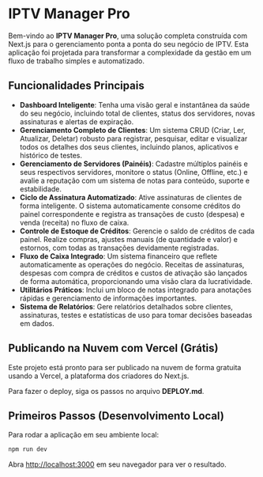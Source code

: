 # IPTV Manager Pro

Bem-vindo ao **IPTV Manager Pro**, uma solução completa construída com Next.js para o gerenciamento ponta a ponta do seu negócio de IPTV. Esta aplicação foi projetada para transformar a complexidade da gestão em um fluxo de trabalho simples e automatizado.

## Funcionalidades Principais

- **Dashboard Inteligente**: Tenha uma visão geral e instantânea da saúde do seu negócio, incluindo total de clientes, status dos servidores, novas assinaturas e alertas de expiração.
- **Gerenciamento Completo de Clientes**: Um sistema CRUD (Criar, Ler, Atualizar, Deletar) robusto para registrar, pesquisar, editar e visualizar todos os detalhes dos seus clientes, incluindo planos, aplicativos e histórico de testes.
- **Gerenciamento de Servidores (Painéis)**: Cadastre múltiplos painéis e seus respectivos servidores, monitore o status (Online, Offline, etc.) e avalie a reputação com um sistema de notas para conteúdo, suporte e estabilidade.
- **Ciclo de Assinatura Automatizado**: Ative assinaturas de clientes de forma inteligente. O sistema automaticamente consome créditos do painel correspondente e registra as transações de custo (despesa) e venda (receita) no fluxo de caixa.
- **Controle de Estoque de Créditos**: Gerencie o saldo de créditos de cada painel. Realize compras, ajustes manuais (de quantidade e valor) e estornos, com todas as transações devidamente registradas.
- **Fluxo de Caixa Integrado**: Um sistema financeiro que reflete automaticamente as operações do negócio. Receitas de assinaturas, despesas com compra de créditos e custos de ativação são lançados de forma automática, proporcionando uma visão clara da lucratividade.
- **Utilitários Práticos**: Inclui um bloco de notas integrado para anotações rápidas e gerenciamento de informações importantes.
- **Sistema de Relatórios**: Gere relatórios detalhados sobre clientes, assinaturas, testes e estatísticas de uso para tomar decisões baseadas em dados.

## Publicando na Nuvem com Vercel (Grátis)

Este projeto está pronto para ser publicado na nuvem de forma gratuita usando a Vercel, a plataforma dos criadores do Next.js.

Para fazer o deploy, siga os passos no arquivo **DEPLOY.md**.

## Primeiros Passos (Desenvolvimento Local)

Para rodar a aplicação em seu ambiente local:

```bash
npm run dev
```

Abra [http://localhost:3000](http://localhost:3000) em seu navegador para ver o resultado.
